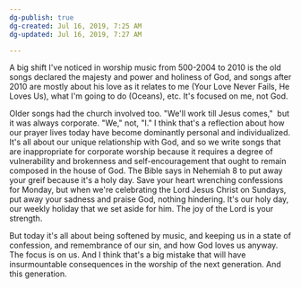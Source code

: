 ```yaml
---
dg-publish: true
dg-created: Jul 16, 2019, 7:25 AM
dg-updated: Jul 16, 2019, 7:27 AM

---
```


A big shift I've noticed in worship music from 500-2004 to 2010 is the old songs declared the majesty and power and holiness of God, and songs after 2010 are mostly about his love as it relates to me (Your Love Never Fails, He Loves Us), what I'm going to do (Oceans), etc. It's focused on me, not God.

Older songs had the church involved too. "We'll work till Jesus comes,"  but it was always corporate. "We," not, "I." I think that's a reflection about how our prayer lives today have become dominantly personal and individualized. It's all about our unique relationship with God, and so we write songs that are inappropriate for corporate worship because it requires a degree of vulnerability and brokenness and self-encouragement that ought to remain composed in the house of God. The Bible says in Nehemiah 8 to put away your greif because it's a holy day. Save your heart wrenching confessions for Monday, but when we're celebrating the Lord Jesus Christ on Sundays, put away your sadness and praise God, nothing hindering. It's our holy day, our weekly holiday that we set aside for him. The joy of the Lord is your strength.

But today it's all about being softened by music, and keeping us in a state of confession, and remembrance of our sin, and how God loves us anyway. The focus is on us. And I think that's a big mistake that will have insurmountable consequences in the worship of the next generation. And this generation.


